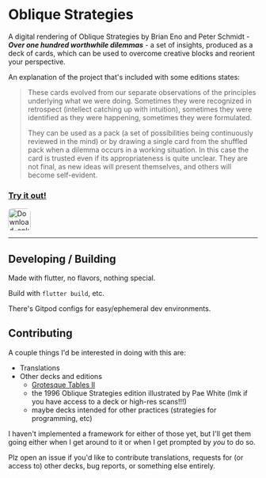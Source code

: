 # Oblique Strategies
A digital rendering of Oblique Strategies by Brian Eno and Peter Schmidt - ***Over one hundred worthwhile dilemmas*** - a set of insights, produced as a deck of cards, which can be used to overcome creative blocks and reorient your perspective.

An explanation of the project that's included with some editions states:
> These cards evolved from our separate observations of the principles underlying what we were doing. Sometimes they were recognized in retrospect (intellect catching up with intuition), sometimes they were identified as they were happening, sometimes they were formulated.
>
> They can be used as a pack (a set of possibilities being continuously reviewed in the mind) or by drawing a single card from the shuffled pack when a dilemma occurs in a working situation. In this case the card is trusted even if its appropriateness is quite unclear. They are not final, as new ideas will present themselves, and others will become self-evident.

### [Try it out!](https://strategies.lina.garden)
<a href="https://github.com/hobgoblina/oblique-strategies/releases" target="_blank" rel="noopener noreferrer">
<img alt="Download .apk directly from GitHub" src="https://github.com/hobgoblina/oblique-strategies/assets/20880695/ab6afab9-edd1-4ead-9176-10178a4f5f80" style="height: 45px; border-radius: 8px;"></a>

---
## Developing / Building
Made with flutter, no flavors, nothing special.

Build with `flutter build`, etc.

There's Gitpod configs for easy/ephemeral dev environments.

## Contributing
A couple things I'd be interested in doing with this are:
- Translations
- Other decks and editions
  - [Grotesque Tables II](https://www.grotesquetablesii.com/)
  - the 1996 Oblique Strategies edition illustrated by Pae White (lmk if you have access to a deck or high-res scans!!!)
  - maybe decks intended for other practices (strategies for programming, etc)
 
I haven't implemented a framework for either of those yet, but I'll get them going either when I get around to it or when I get prompted by *you* to do so. 

Plz open an issue if you'd like to contribute translations, requests for (or access to) other decks, bug reports, or something else entirely.
